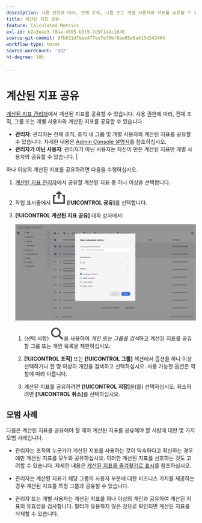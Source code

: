 ```yaml
---
description: 사용 권한에 따라, 전체 조직, 그룹 또는 개별 사용자와 지표를 공유할 수 있습니다.
title: 계산된 지표 공유
feature: Calculated Metrics
exl-id: b2a3e4e3-f0aa-4505-b3f5-7d9f14dc1640
source-git-commit: 97b831d7eee477ee7ef0bf8ae65e6a415d243464
workflow-type: tm+mt
source-wordcount: '322'
ht-degree: 10%

---
```


# 계산된 지표 공유

[계산된 지표 관리자](cm-manager.md)에서 계산된 지표를 공유할 수 있습니다. 사용 권한에 따라, 전체 조직, 그룹 또는 개별 사용자와 계산된 지표를 공유할 수 있습니다.

* **관리자**: 관리자는 전체 조직, 조직 내 그룹 및 개별 사용자와 계산된 지표를 공유할 수 있습니다. 자세한 내용은 [Admin Console 설명서](https://helpx.adobe.com/kr/enterprise/using/manage-products.html)를 참조하십시오.
* **관리자가 아닌 사용자**: 관리자가 아닌 사용자는 자신이 만든 계산된 지표만 개별 사용자와 공유할 수 있습니다. |

하나 이상의 계산된 지표를 공유하려면 다음을 수행하십시오.

1. [계산된 지표 관리자](cm-manager.md)에서 공유할 계산된 지표 중 하나 이상을 선택합니다.
1. 작업 표시줄에서 ![공유](/help/assets/icons/ShareAlt.svg) **[!UICONTROL 공유]**&#x200B;를 선택합니다.
1. **[!UICONTROL 계산된 지표 공유]** 대화 상자에서:

   ![계산된 지표 공유 대화 상자](assets/share-calculated-metrics-dialog.png)

   1. (선택 사항) ![검색](/help/assets/icons/Search.svg)을 사용하여 *개인 또는 그룹을 검색*&#x200B;하고 계산된 지표를 공유할 그룹 또는 개인 목록을 제한하십시오.

   1. **[!UICONTROL 조직]** 또는 **[!UICONTROL 그룹]** 섹션에서 옵션을 하나 이상 선택하거나 한 명 이상의 개인을 검색하고 선택하십시오. 사용 가능한 옵션은 역할에 따라 다릅니다.

   1. 계산된 지표를 공유하려면 **[!UICONTROL 저장]**&#x200B;을(를) 선택하십시오. 취소하려면 **[!UICONTROL 취소]**&#x200B;를 선택하십시오.

## 모범 사례

다음은 계산된 지표를 공유해야 할 때와 계산된 지표를 공유해야 할 사람에 대한 몇 가지 모범 사례입니다.

* 관리자는 조직의 누군가가 계산된 지표를 사용하는 것이 익숙하다고 확신하는 경우에만 계산된 지표를 모두와 공유하십시오. 이러한 계산된 지표를 선호하는 것도 고려할 수 있습니다. 자세한 내용은 [계산된 지표를 즐겨찾기로 표시](cm-favorite.md)를 참조하십시오.

* 관리자는 계산된 지표가 해당 그룹의 사용자 부분에 대한 비즈니스 가치를 제공하는 경우 계산된 지표를 특정 그룹과 공유할 수 있습니다.

* 관리자 또는 개별 사용자는 계산된 지표를 하나 이상의 개인과 공유하여 계산된 지표의 유효성을 검사합니다. 필터가 유용하지 않은 것으로 확인되면 계산된 지표를 삭제할 수 있습니다.


<!--

Depending on your permissions, you can share metrics with your whole organization, groups, or individual users.

|  Role | Permissions |
|---|---|
|  Administrator  | Can share metrics with All, with Groups, and with Users. Groups are set up as permission groups in the Admin console.  |
|  Non-Administrator  | Can share metrics only with individual users.  |

To share a calculated metric:

1. In the Calculated metrics manager, mark the checkbox next to the metric you want to share.

   ![Calculated metrics manager showing the available icons across the top of the window including Hide Filters, Tag, Share, Delete, and Copy.](assets/cm_task_bar.png)

1. Select the **[!UICONTROL Share]** icon. ![](https://spectrum.adobe.com/static/icons/workflow_18/Smock_Share_18_N.svg)

   The Share Calculated metric dialog box displays.

   ![Share Calculated metric window with All selected for the Organization.](assets/cm_share.png)

1. Select **[!UICONTROL Share]**.

1. Choose who you want to share with:

   * **[!UICONTROL All]** (Administrators only): Shares with all users in the organization.

     Consider sharing with all only if it's of use to the entire company and everyone is comfortable using it. In this case, you should also consider making it an [approved metric](/help/components/calc-metrics/cm-workflow/cm-approving.md).
   
   * **[!UICONTROL Groups]** (Administrators only): Select any groups you want to share with.

     Consider sharing with a group if the metric provides good business value for that team.
   
   * **[!UICONTROL Individual users]**: Search for and select the individual users you want to share with.

      This is the only share option available to all users. Administrators might want to use this option to vet and validate a metric prior to making it available to a group or to everyone. If the metric isn't useful, it can be discarded. Administrators should not officially approve this type of metric.

1. Select **[!UICONTROL Share]**.

   The Shared icon appears next to the metric: ![](https://spectrum.adobe.com/static/icons/workflow_18/Smock_Share_18_N.svg).

1. You can filter on metrics shared with you by going to **[!UICONTROL Filters]** > **[!UICONTROL Other Filters]** > **[!UICONTROL Shared with Me]**.

1. (Optional) To filter the list of calculated metrics in the Calculated metrics manager to show only metrics that are shared with you, select the **Filter** icon, expand **[!UICONTROL Other filters]**, then select **[!UICONTROL Shared with me]**.

-->